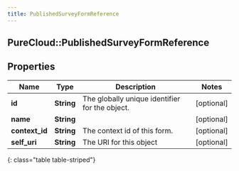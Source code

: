 ```yaml
---
title: PublishedSurveyFormReference
---
```

## PureCloud::PublishedSurveyFormReference

## Properties

|Name | Type | Description | Notes|
|------------ | ------------- | ------------- | -------------|
| **id** | **String** | The globally unique identifier for the object. | [optional] |
| **name** | **String** |  | [optional] |
| **context_id** | **String** | The context id of this form. | [optional] |
| **self_uri** | **String** | The URI for this object | [optional] |
{: class="table table-striped"}


